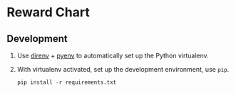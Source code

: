 # Reward Chart

## Development

1. Use [direnv](https://direnv.net/) + [pyenv](https://github.com/pyenv/pyenv)
to automatically set up the Python virtualenv.

2. With virtualenv activated, set up the development environment, use `pip`.

    ```py
    pip install -r requirements.txt
    ```
